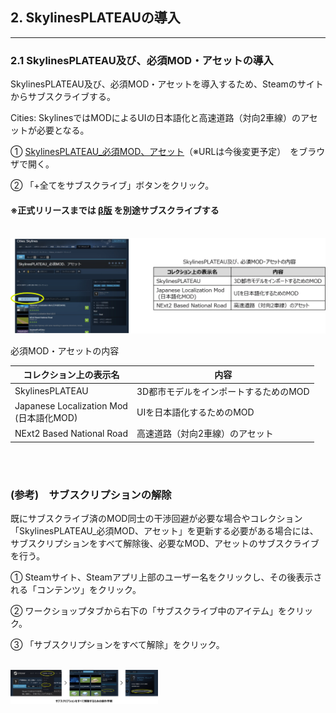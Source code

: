 ## 2.  SkylinesPLATEAUの導入

------

### 2.1 SkylinesPLATEAU及び、必須MOD・アセットの導入

SkylinesPLATEAU及び、必須MOD・アセットを導入するため、Steamのサイトからサブスクライブする。

Cities: SkylinesではMODによるUIの日本語化と高速道路（対向2車線）のアセットが必要となる。

① [SkylinesPLATEAU_必須MOD、アセット](https://steamcommunity.com/sharedfiles/filedetails/?id=3108309824)（※URLは今後変更予定）　をブラウザで開く。

② 「+全てをサブスクライブ」ボタンをクリック。

#### ※正式リリースまでは [β版](https://steamcommunity.com/sharedfiles/filedetails/?id=3040941129) を別途サブスクライブする

<br><img src="../resources/userMan/1-2-2-1.png" style="zoom: 50%;" />


必須MOD・アセットの内容

|コレクション上の表示名	|内容|
|-------------------|-------------------|
|SkylinesPLATEAU	|3D都市モデルをインポートするためのMOD|
Japanese Localization Mod <br> (日本語化MOD)	|UIを日本語化するためのMOD|
|NExt2 Based National Road	|高速道路（対向2車線）のアセット|

<br>
<br>

### (参考)　サブスクリプションの解除

既にサブスクライブ済のMOD同士の干渉回避が必要な場合やコレクション「SkylinesPLATEAU_必須MOD、アセット」を更新する必要がある場合には、サブスクリプションをすべて解除後、必要なMOD、アセットのサブスクライブを行う。

① Steamサイト、Steamアプリ上部のユーザー名をクリックし、その後表示される「コンテンツ」をクリック。

② ワークショップタブから右下の「サブスクライブ中のアイテム」をクリック。

③ 「サブスクリプションをすべて解除」をクリック。

<br><img src="../resources/userMan/1-2-2-2.png" style="zoom:23%;" />

<br>
<br>

